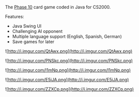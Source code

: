 The [Phase 10](http://en.wikipedia.org/wiki/Phase_10) card game coded in Java for CS2000.

Features:
  * Java Swing UI
  * Challenging AI opponent
  * Multiple language support (English, Spanish, German)
  * Save games for later

![http://i.imgur.com/QtAwx.png](http://i.imgur.com/QtAwx.png)

![http://i.imgur.com/PNSkc.png](http://i.imgur.com/PNSkc.png)

![http://i.imgur.com/l1mNp.png](http://i.imgur.com/l1mNp.png)

![http://i.imgur.com/E5iJA.png](http://i.imgur.com/E5iJA.png)

![http://i.imgur.com/ZZXCp.png](http://i.imgur.com/ZZXCp.png)